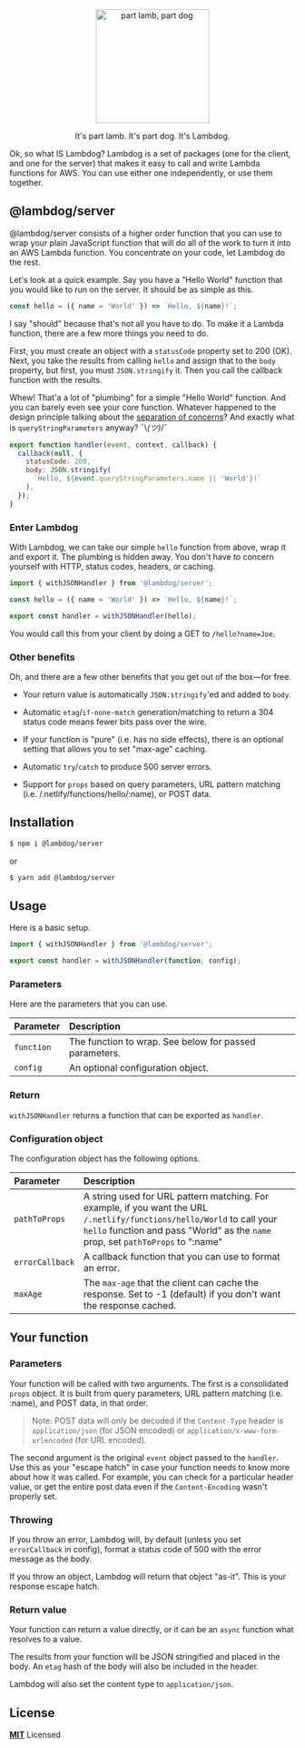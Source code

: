 <div align="center">
<img
  height="200"
  width="200"
  alt="part lamb, part dog"
  src="https://user-images.githubusercontent.com/887639/56451023-b2ef9280-62f7-11e9-8897-7de261cf0797.png"
/>
<p>It's part lamb. It's part dog. It's Lambdog.</p>
</div>

Ok, so what IS Lambdog? Lambdog is a set of packages (one for the client, and one for the server)
that makes it easy to call and write Lambda functions for AWS. You can use either one independently, or use them together.

## @lambdog/server

@lambdog/server consists of a higher order function that
you can use to wrap your plain JavaScript function that will do all of the work to turn it into
an AWS Lambda function. You concentrate on your code, let Lambdog do the rest.

Let's look at a quick example. Say you have a "Hello World" function that you would
like to run on the server. It should be as simple as this.

```js
const hello = ({ name = 'World' }) => `Hello, ${name}!`;
```

I say "should" because that's not all you have to do. To make it a Lambda function,
there are a few more things you need to do.

First, you must create an object with a `statusCode` property set to 200 (OK).
Next, you take the results from calling `hello` and assign that to the `body` property,
but first, you must `JSON.stringify` it. Then you call the callback function with the results.

Whew! That'a a lot of "plumbing" for a simple "Hello World" function. And you can barely even
see your core function.
Whatever happened to the design principle talking about the
[separation of concerns](https://en.wikipedia.org/wiki/Separation_of_concerns)?
And exactly what is `queryStringParameters` anyway? ¯\\_(ツ)_/¯

```js
export function handler(event, context, callback) {
  callback(null, {
    statusCode: 200,
    body: JSON.stringify(
      `Hello, ${event.queryStringParameters.name || 'World'}!`
    ),
  });
}
```

### Enter Lambdog

With Lambdog, we can take our simple `hello` function from above, wrap it and export it.
The plumbing is hidden away. You don't have to concern yourself with HTTP, status codes, headers, or caching.

```js
import { withJSONHandler } from '@lambdog/server';

const hello = ({ name = 'World' }) => `Hello, ${name}!`;

export const handler = withJSONHandler(hello);
```

You would call this from your client by doing a GET to `/hello?name=Joe`.

### Other benefits

Oh, and there are a few other benefits that you get out of the box—for free.

- Your return value is automatically `JSON.stringify`'ed and added to `body`.

- Automatic `etag`/`if-none-match` generation/matching to return a 304 status code means fewer bits pass over the wire.

- If your function is "pure" (i.e. has no side effects), there is an optional setting that allows you to set "max-age" caching.

- Automatic `try`/`catch` to produce 500 server errors.

- Support for `props` based on query parameters, URL pattern matching (i.e. /.netlify/functions/hello/:name), or POST data.

## Installation

```bash
$ npm i @lambdog/server
```

or

```bash
$ yarn add @lambdog/server
```

## Usage

Here is a basic setup.

```js
import { withJSONHandler } from '@lambdog/server';

export const handler = withJSONHandler(function, config);
```

### Parameters

Here are the parameters that you can use.

| Parameter  | Description                                            |
| :--------- | :----------------------------------------------------- |
| `function` | The function to wrap. See below for passed parameters. |
| `config`   | An optional configuration object.                      |

### Return

`withJSONHandler` returns a function that can be exported as `handler`.

### Configuration object

The configuration object has the following options.

| Parameter       | Description                                                                                                                                                                                                |
| :-------------- | :--------------------------------------------------------------------------------------------------------------------------------------------------------------------------------------------------------- |
| `pathToProps`   | A string used for URL pattern matching. For example, if you want the URL `/.netlify/functions/hello/World` to call your `hello` function and pass "World" as the `name` prop, set `pathToProps` to ":name" |
| `errorCallback` | A callback function that you can use to format an error.                                                                                                                                                   |
| `maxAge`        | The `max-age` that the client can cache the response. Set to -1 (default) if you don't want the response cached.                                                                                           |

## Your function

### Parameters

Your function will be called with two arguments. The first is a consolidated `props` object. It is built from query parameters, URL pattern matching (i.e. :name), and POST data, in that order.

> Note: POST data will only be decoded if the `Content-Type` header is `application/json` (for JSON encoded) or `application/x-www-form-urlencoded` (for URL encoded).

The second argument is the original `event` object passed to the `handler`.
Use this as your "escape hatch" in case your function needs to know more about
how it was called. For example, you can check for a particular header value,
or get the entire post data even if the `Content-Encoding` wasn't properly set.

### Throwing

If you throw an error, Lambdog will, by default (unless you set `errorCallback` in config), format a status code of 500
with the error message as the body.

If you throw an object, Lambdog will return that object "as-it".
This is your response escape hatch.

### Return value

Your function can return a value directly, or it can be an `async` function
what resolves to a value.

The results from your function will be JSON stringified and
placed in the body.
An `etag` hash of the body will also be included in the header.

Lambdog will also set the content type to `application/json`.

## License

**[MIT](LICENSE)** Licensed
